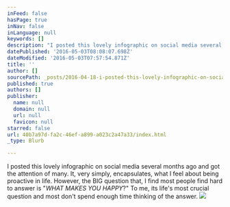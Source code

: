 ```yaml
---
inFeed: false
hasPage: true
inNav: false
inLanguage: null
keywords: []
description: "I posted this lovely infographic on social media several months ago and got the attention of many. It, very simply, encapsulates, what I feel about being proactive in life. However, the BIG question that, I find most people find hard to answer is \"WHAT MAKES YOU HAPPY?\" To me, its life's most crucial question and most don't spend enough time thinking of the answer."
datePublished: '2016-05-03T08:08:07.698Z'
dateModified: '2016-05-03T07:57:54.871Z'
title: ''
author: []
sourcePath: _posts/2016-04-18-i-posted-this-lovely-infographic-on-social-media-several-mon.md
published: true
authors: []
publisher:
  name: null
  domain: null
  url: null
  favicon: null
starred: false
url: 40b7a97d-fa2c-46ef-a899-a023c2a47a33/index.html
_type: Blurb

---
```

I posted this lovely infographic on social media several months ago and got the attention of many. It, very simply, encapsulates, what I feel about being proactive in life. However, the BIG question that, I find most people find hard to answer is "_WHAT MAKES YOU HAPPY_?" To me, its life's most crucial question and most don't spend enough time thinking of the answer.
![](https://the-grid-user-content.s3-us-west-2.amazonaws.com/22dc1a6d-8b53-4f12-99a1-7832aa3b21ba.jpg)